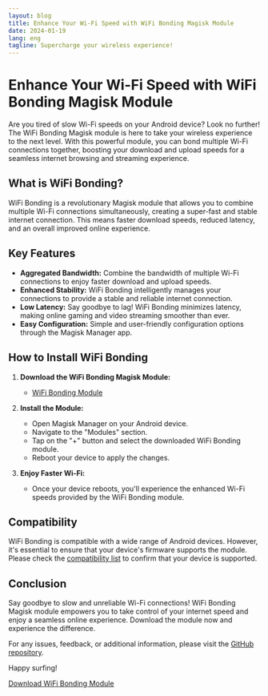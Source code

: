 ```yaml
---
layout: blog
title: Enhance Your Wi-Fi Speed with WiFi Bonding Magisk Module
date: 2024-01-19
lang: eng
tagline: Supercharge your wireless experience!
--- 
```


# Enhance Your Wi-Fi Speed with WiFi Bonding Magisk Module

Are you tired of slow Wi-Fi speeds on your Android device? Look no further! The WiFi Bonding Magisk module is here to take your wireless experience to the next level. With this powerful module, you can bond multiple Wi-Fi connections together, boosting your download and upload speeds for a seamless internet browsing and streaming experience.

## What is WiFi Bonding?

WiFi Bonding is a revolutionary Magisk module that allows you to combine multiple Wi-Fi connections simultaneously, creating a super-fast and stable internet connection. This means faster download speeds, reduced latency, and an overall improved online experience.

## Key Features

- **Aggregated Bandwidth:** Combine the bandwidth of multiple Wi-Fi connections to enjoy faster download and upload speeds.
- **Enhanced Stability:** WiFi Bonding intelligently manages your connections to provide a stable and reliable internet connection.
- **Low Latency:** Say goodbye to lag! WiFi Bonding minimizes latency, making online gaming and video streaming smoother than ever.
- **Easy Configuration:** Simple and user-friendly configuration options through the Magisk Manager app.

## How to Install WiFi Bonding

1. **Download the WiFi Bonding Magisk Module:**
   - [WiFi Bonding Module](https://github.com/Magisk-Modules-Repo/wifi-bonding/releases) 

2. **Install the Module:**
   - Open Magisk Manager on your Android device.
   - Navigate to the "Modules" section.
   - Tap on the "+" button and select the downloaded WiFi Bonding module.
   - Reboot your device to apply the changes.

3. **Enjoy Faster Wi-Fi:**
   - Once your device reboots, you'll experience the enhanced Wi-Fi speeds provided by the WiFi Bonding module.

## Compatibility

WiFi Bonding is compatible with a wide range of Android devices. However, it's essential to ensure that your device's firmware supports the module. Please check the [compatibility list](insert-link-here) to confirm that your device is supported.

## Conclusion

Say goodbye to slow and unreliable Wi-Fi connections! WiFi Bonding Magisk module empowers you to take control of your internet speed and enjoy a seamless online experience. Download the module now and experience the difference.

For any issues, feedback, or additional information, please visit the [GitHub repository](https://github.com/Magisk-Modules-Repo/wifi-bonding).

Happy surfing!

[Download WiFi Bonding Module](https://github.com/Magisk-Modules-Repo/wifi-bonding/releases)
